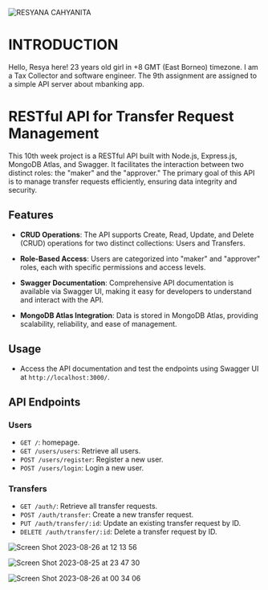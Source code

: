 
![RESYANA CAHYANITA](https://github.com/RevoU-FSSE-2/week-10-resyanac/assets/135514670/828e9677-d001-4596-9499-778edc1e997a)



# INTRODUCTION

Hello, Resya here! 23 years old girl in +8 GMT (East Borneo) timezone. I am a Tax Collector and software engineer. The 9th assignment are assigned to a simple API server about mbanking app. 

# RESTful API for Transfer Request Management


This 10th week project is a RESTful API built with Node.js, Express.js, MongoDB Atlas, and Swagger. It facilitates the interaction between two distinct roles: the "maker" and the "approver." The primary goal of this API is to manage transfer requests efficiently, ensuring data integrity and security.

## Features

- **CRUD Operations**: The API supports Create, Read, Update, and Delete (CRUD) operations for two distinct collections: Users and Transfers.

- **Role-Based Access**: Users are categorized into "maker" and "approver" roles, each with specific permissions and access levels.

- **Swagger Documentation**: Comprehensive API documentation is available via Swagger UI, making it easy for developers to understand and interact with the API.

- **MongoDB Atlas Integration**: Data is stored in MongoDB Atlas, providing scalability, reliability, and ease of management.

## Usage

- Access the API documentation and test the endpoints using Swagger UI at `http://localhost:3000/`.

## API Endpoints

### Users

- `GET /`: homepage.
- `GET /users/users`: Retrieve all users.
- `POST /users/register`: Register a new user.
- `POST /users/login`: Login a new user.

### Transfers

- `GET /auth/`: Retrieve all transfer requests.
- `POST /auth/transfer`: Create a new transfer request.
- `PUT /auth/transfer/:id`: Update an existing transfer request by ID.
- `DELETE /auth/transfer/:id`: Delete a transfer request by ID.


![Screen Shot 2023-08-26 at 12 13 56](https://github.com/RevoU-FSSE-2/week-10-resyanac/assets/135514670/e2584cb7-975e-49d3-8f71-b0f27b051030)

![Screen Shot 2023-08-25 at 23 47 30](https://github.com/RevoU-FSSE-2/week-10-resyanac/assets/135514670/b5238e35-f984-42ff-ae2e-c15ec37d8e27)

![Screen Shot 2023-08-26 at 00 34 06](https://github.com/RevoU-FSSE-2/week-10-resyanac/assets/135514670/df0cc0b1-2610-4d63-8f93-f7621eed3960)







